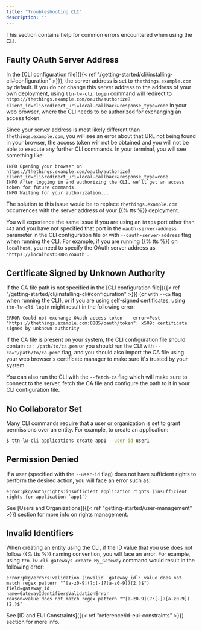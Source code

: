 ```yaml
---
title: "Troubleshooting CLI"
description: ""
---
```


This section contains help for common errors encountered when using the CLI.

<!--more-->

## Faulty OAuth Server Address

In the [CLI configuration file]({{< ref "/getting-started/cli/installing-cli#configuration" >}}), the server address is set to `thethings.example.com` by default. If you do not change this server address to the address of your own deployment, using `ttn-lw-cli login` command will redirect to `https://thethings.example.com/oauth/authorize?client_id=cli&redirect_uri=local-callback&response_type=code` in your web browser, where the CLI needs to be authorized for exchanging an access token.

Since your server address is most likely different than `thethings.example.com`, you will see an error about that URL not being found in your browser, the access token will not be obtained and you will not be able to execute any further CLI commands. In your terminal, you will see something like:

```
INFO Opening your browser on https://thethings.example.com/oauth/authorize?client_id=cli&redirect_uri=local-callback&response_type=code
INFO After logging in and authorizing the CLI, we'll get an access token for future commands.
INFO Waiting for your authorization...
```

The solution to this issue would be to replace `thethings.example.com` occurrences with the server address of your {{% tts %}} deployment.

You will experience the same issue if you are using an `https` port other than `443` and you have not specified that port in the `oauth-server-address` parameter in the CLI configuration file or with `--oauth-server-address` flag when running the CLI. For example, if you are running {{% tts %}} on `localhost`, you need to specify the OAuth server address as `'https://localhost:8885/oauth'`.

## Certificate Signed by Unknown Authority

If the CA file path is not specified in the [CLI configuration file]({{< ref "/getting-started/cli/installing-cli#configuration" >}}) (or with `--ca` flag when running the CLI), or if you are using self-signed certificates, using `ttn-lw-cli login` might result in the following error:

```
ERROR Could not exchange OAuth access token    error=Post "https://thethings.example.com:8885/oauth/token": x509: certificate signed by unknown authority
```

If the CA file is present on your system, the CLI configuration file should contain `ca: /path/to/ca.pem` or you should run the CLI with `--ca="/path/to/ca.pem"` flag, and you should also import the CA file using your web browser's certificate manager to make sure it's trusted by your system.

You can also run the CLI with the `--fetch-ca` flag which will make sure to connect to the server, fetch the CA file and configure the path to it in your CLI configuration file.

## No Collaborator Set

Many CLI commands require that a user or organization is set to grant permissions over an entity. For example, to create an application:

```bash
$ ttn-lw-cli applications create app1 --user-id user1
```

## Permission Denied

If a user (specified with the `--user-id` flag) does not have sufficient rights to perform the desired action, you will face an error such as:

```
error:pkg/auth/rights:insufficient_application_rights (insufficient rights for application `app1`)
```

See [Users and Organizations]({{< ref "getting-started/user-management" >}}) section for more info on rights management.

## Invalid Identifiers

When creating an entity using the CLI, if the ID value that you use does not follow {{% tts %}} naming convention, you will face an error. For example, using `ttn-lw-cli gateways create My_Gateway` command would result in the following error:

```
error:pkg/errors:validation (invalid `gateway_id`: value does not match regex pattern "^[a-z0-9](?:[-]?[a-z0-9]){2,}$")
field=gateway_id
name=GatewayIdentifiersValidationError
reason=value does not match regex pattern "^[a-z0-9](?:[-]?[a-z0-9]){2,}$"
```

See [ID and EUI Constraints]({{< ref "reference/id-eui-constraints" >}}) section for more info.